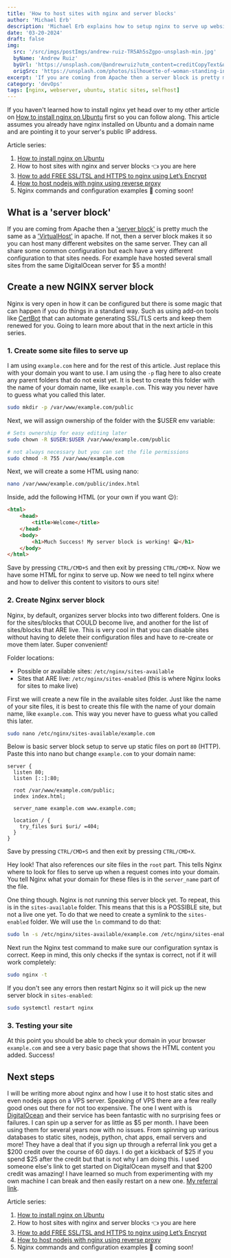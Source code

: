 ```yaml
---
title: 'How to host sites with nginx and server blocks'
author: 'Michael Erb'
description: 'Michael Erb explains how to setup nginx to serve up websites using a concept nginx calls server blocks'
date: '03-20-2024'
draft: false
img:
  src: '/src/imgs/postImgs/andrew-ruiz-TR5Ah5sZgpo-unsplash-min.jpg'
  byName: 'Andrew Ruiz'
  byUrl: 'https://unsplash.com/@andrewruiz?utm_content=creditCopyText&utm_medium=referral&utm_source=unsplash'
  origSrc: 'https://unsplash.com/photos/silhouette-of-woman-standing-in-front-of-blue-lights-TR5Ah5sZgpo?utm_content=creditCopyText&utm_medium=referral&utm_source=unsplash'
excerpt: 'If you are coming from Apache then a server block is pretty much the same as a VirtualHost in apache. If not, then a server block makes it so you can host many different websites on the same server. Create a new NGINX server block'
category: 'devOps'
tags: [nginx, webserver, ubuntu, static sites, selfhost]
---
```


If you haven't learned how to install nginx yet head over to my other article on [How to install nginx on Ubuntu](/blog/how-to-install-nginx-ubuntu) first so you can follow along. This article assumes you already have nginx installed on Ubuntu and a domain name and are pointing it to your server's public IP address.

Article series:
1. <a href="/blog/how-to-install-nginx-ubuntu" target="_blank">How to install nginx on Ubuntu</a>
2. How to host sites with nginx and server blocks 👈 you are here
3. <a href="/blog/how-to-add-free-ssltsl-https-to-nginx-using-lets-encrypt" target="_blank">How to add FREE SSL/TSL and HTTPS to nginx using Let’s Encrypt</a>
4. <a href="/blog/how-to-host-nodejs-with-nginx-using-reverse-proxy" target="_blank">How to host nodejs with nginx using reverse proxy</a>
5. Nginx commands and configuration examples 🫥 coming soon!

## What is a 'server block'

If you are coming from Apache then a ['server block'](https://www.nginx.com/resources/wiki/start/topics/examples/server_blocks/) is pretty much the same as a ['VirtualHost'](https://httpd.apache.org/docs/2.4/vhosts/examples.html) in apache. If not, then a server block makes it so you can host many different websites on the same server. They can all share some common configuration but each have a very different configuration to that sites needs. For example have hosted several small sites from the same DigitalOcean server for $5 a month!

## Create a new NGINX server block

Nginx is very open in how it can be configured but there is some magic that can happen if you do things in a standard way. Such as using add-on tools like [CertBot](https://certbot.eff.org/) that can automate generating SSL/TLS certs and keep them renewed for you. Going to learn more about that in the next article in this series.

### 1. Create some site files to serve up

I am using `example.com` here and for the rest of this article. Just replace this with your domain you want to use. I am using the `-p` flag here to also create any parent folders that do not exist yet. It is best to create this folder with the name of your domain name, like `example.com`. This way you never have to guess what you called this later.

```bash
sudo mkdir -p /var/www/example.com/public
```

Next, we will assign ownership of the folder with the $USER env variable:

```bash
# Sets ownership for easy editing later
sudo chown -R $USER:$USER /var/www/example.com/public

# not always necessary but you can set the file permissions
sudo chmod -R 755 /var/www/example.com
```

Next, we will create a some HTML using nano:

```bash
nano /var/www/example.com/public/index.html
```

Inside, add the following HTML (or your own if you want 😉):

```html
<html>
    <head>
        <title>Welcome</title>
    </head>
    <body>
        <h1>Much Success! My server block is working! 😁</h1>
    </body>
</html>
```

Save by pressing `CTRL/CMD+S` and then exit by pressing `CTRL/CMD+X`. Now we have some HTML for nginx to serve up. Now we need to tell nginx where and how to deliver this content to visitors to ours site!

### 2. Create Nginx server block

Nginx, by default, organizes server blocks into two different folders. One is for the sites/blocks that COULD become live, and another for the list of sites/blocks that ARE live. This is very cool in that you can disable sites without having to delete their configuration files and have to re-create or move them later. Super convenient!

Folder locations:

* Possible or available sites: `/etc/nginx/sites-available`
* Sites that ARE live: `/etc/nginx/sites-enabled` (this is where Nginx looks for sites to make live)

First we will create a new file in the available sites folder. Just like the name of your site files, it is best to create this file with the name of your domain name, like `example.com`. This way you never have to guess what you called this later.

```bash
sudo nano /etc/nginx/sites-available/example.com
```

Below is basic server block setup to serve up static files on port `80` (HTTP). Paste this into nano but change `example.com` to your domain name:

```nginx
server {
  listen 80;
  listen [::]:80;

  root /var/www/example.com/public;
  index index.html;

  server_name example.com www.example.com;

  location / {
    try_files $uri $uri/ =404;
  }
}
```
Save by pressing `CTRL/CMD+S` and then exit by pressing `CTRL/CMD+X`.

Hey look! That also references our site files in the `root` part. This tells Nginx where to look for files to serve up when a request comes into your domain. You tell Nginx what your domain for these files is in the `server_name` part of the file.

One thing though. Nginx is not running this server block yet. To repeat, this is in the `sites-available` folder. This means that this is a POSSIBLE site, but not a live one yet. To do that we need to create a symlink to the `sites-enabled` folder. We will use the `ln` command to do that:

```bash
sudo ln -s /etc/nginx/sites-available/example.com /etc/nginx/sites-enabled/
```

Next run the Nginx test command to make sure our configuration syntax is correct. Keep in mind, this only checks if the syntax is correct, not if it will work completely:

```bash
sudo nginx -t
```

If you don't see any errors then restart Nginx so it will pick up the new server block in `sites-enabled`:

```bash
sudo systemctl restart nginx
```

### 3. Testing your site

At this point you should be able to check your domain in your browser `example.com` and see a very basic page that shows the HTML content you added. Success!

## Next steps

I will be writing more about nginx and how I use it to host static sites and even nodejs apps on a VPS server. Speaking of VPS there are a few really good ones out there for not too expensive. The one I went with is [DigitalOcean](https://m.do.co/c/5274752299b2) and their service has been fantastic with no surprising fees or failures. I can spin up a server for as little as $5 per month. I have been using them for several years now with no issues. From spinning up various databases to static sites, nodejs, python, chat apps, email servers and more! They have a deal that if you sign up through a referral link you get a $200 credit over the course of 60 days. I do get a kickback of $25 if you spend $25 after the credit but that is not why I am doing this. I used someone else's link to get started on DigitalOcean myself and that $200 credit was amazing! I have learned so much from experimenting with my own machine I can break and then easily restart on a new one. [My referral link](https://m.do.co/c/5274752299b2).

Article series:
1. <a href="/blog/how-to-install-nginx-ubuntu" target="_blank">How to install nginx on Ubuntu</a>
2. How to host sites with nginx and server blocks 👈 you are here
3. <a href="/blog/how-to-add-free-ssltsl-https-to-nginx-using-lets-encrypt" target="_blank">How to add FREE SSL/TSL and HTTPS to nginx using Let’s Encrypt</a>
4. <a href="/blog/how-to-host-nodejs-with-nginx-using-reverse-proxy" target="_blank">How to host nodejs with nginx using reverse proxy</a>
5. Nginx commands and configuration examples 🫥 coming soon!
